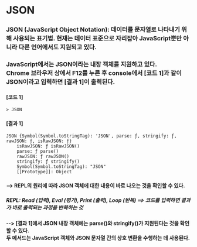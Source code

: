 # JSON

### JSON (JavaScript Object Notation): 데이터를 문자열로 나타내기 위해 사용되는 표기법. 현재는 데이터 표준으로 자리잡아 JavaScript뿐만 아니라 다른 언어에서도 지원되고 있다.
### JavaScript에서는 JSON이라는 내장 객체를 지원하고 있다. <br> Chrome 브라우저 상에서 F12를 누른 후 console에서 [코드 1]과 같이 JSON이라고 입력하면 [결과 1]이 출력된다.
#### [코드 1]
    > JSON
#### [결과 1]
    JSON {Symbol(Symbol.toStringTag): 'JSON', parse: ƒ, stringify: ƒ, rawJSON: ƒ, isRawJSON: ƒ}
        isRawJSON: ƒ isRawJSON()
        parse: ƒ parse()
        rawJSON: ƒ rawJSON()
        stringify: ƒ stringify()
        Symbol(Symbol.toStringTag): "JSON"
        [[Prototype]]: Object
#### --> **REP**L의 원리에 따라 JSON 객체에 대한 내용이 바로 나오는 것을 확인할 수 있다.
#####     **REPL**: Read (입력), Eval (평가), Print (출력), Loop (반복) ==> 코드를 입력하면 결과가 바로 출력되는 과정을 반복하는 것
#### --> [결과 1]에서 JSON 내장 객체에는 parse()와 stringify()가 지원된다는 것을 확인할 수 있다. <br> 두 메서드는 JavaScript 객체와 JSON 문자열 간의 상호 변환을 수행하는 데 사용된다.
